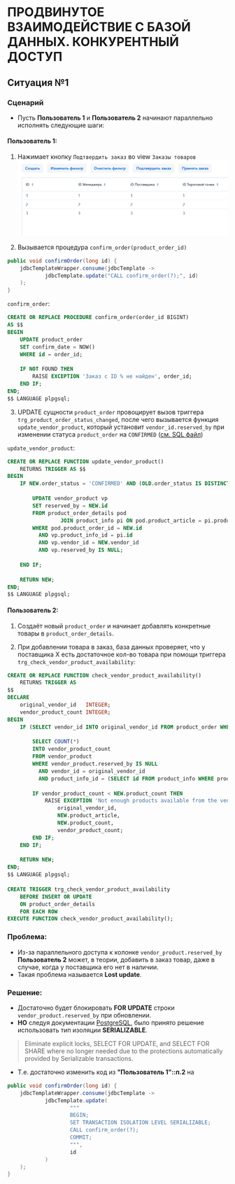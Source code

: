 # ПРОДВИНУТОЕ ВЗАИМОДЕЙСТВИЕ С БАЗОЙ ДАННЫХ. КОНКУРЕНТНЫЙ ДОСТУП

## Ситуация №1

### Сценарий

- Пусть **Пользователь 1** и **Пользователь 2** начинают параллельно исполнять следующие шаги:

#### Пользователь 1:

1. Нажимает кнопку `Подтвердить заказ` во view `Заказы товаров`
![Кнопка "подтвердить заказ"](confirm_order_button_screen.png)

2. Вызывается процедура `confirm_order(product_order_id)`
```java
public void confirmOrder(long id) {
    jdbcTemplateWrapper.consume(jdbcTemplate -> 
            jdbcTemplate.update("CALL confirm_order(?);", id)
    );
}
```

`confirm_order`:
```sql
CREATE OR REPLACE PROCEDURE confirm_order(order_id BIGINT)
AS $$
BEGIN
    UPDATE product_order
    SET confirm_date = NOW()
    WHERE id = order_id;

    IF NOT FOUND THEN
        RAISE EXCEPTION 'Заказ с ID % не найден', order_id;
    END IF;
END;
$$ LANGUAGE plpgsql;
```

3. UPDATE сущности `product_order` провоцирует вызов триггера `trg_product_order_status_changed`, после чего вызывается функция
`update_vendor_product`, который установит `vendor_id.reserved_by` при изменении статуса `product_order` на `CONFIRMED` ([см. SQL файл](../../database/scripts/migrations/V0004__constraints_and_triggers.sql))

`update_vendor_product`:
```sql
CREATE OR REPLACE FUNCTION update_vendor_product()
    RETURNS TRIGGER AS $$
BEGIN
    IF NEW.order_status = 'CONFIRMED' AND (OLD.order_status IS DISTINCT FROM NEW.order_status) THEN

        UPDATE vendor_product vp
        SET reserved_by = NEW.id
        FROM product_order_details pod
                 JOIN product_info pi ON pod.product_article = pi.product_article
        WHERE pod.product_order_id = NEW.id
          AND vp.product_info_id = pi.id
          AND vp.vendor_id = NEW.vendor_id
          AND vp.reserved_by IS NULL;

    END IF;

    RETURN NEW;
END;
$$ LANGUAGE plpgsql;
```

#### Пользователь 2:

1. Создаёт новый `product_order` и начинает добавлять конкретные товары в `product_order_details`.

2. При добавлении товара в заказ, база данных проверяет, что у поставщика X есть достаточное кол-во товара при помощи триггера `trg_check_vendor_product_availability`:

```sql
CREATE OR REPLACE FUNCTION check_vendor_product_availability()
    RETURNS TRIGGER AS
$$
DECLARE
    original_vendor_id   INTEGER;
    vendor_product_count INTEGER;
BEGIN
    IF (SELECT vendor_id INTO original_vendor_id FROM product_order WHERE id = NEW.product_order_id) IS NOT NULL THEN

        SELECT COUNT(*)
        INTO vendor_product_count
        FROM vendor_product
        WHERE vendor_product.reserved_by IS NULL
          AND vendor_id = original_vendor_id
          AND product_info_id = (SELECT id FROM product_info WHERE product_article = NEW.product_article);

        IF vendor_product_count < NEW.product_count THEN
            RAISE EXCEPTION 'Not enough products available from the vendor (Vendor ID: %, Product Article: %, Required: %, Available: %)',
                original_vendor_id,
                NEW.product_article,
                NEW.product_count,
                vendor_product_count;
        END IF;
    END IF;

    RETURN NEW;
END;
$$ LANGUAGE plpgsql;

CREATE TRIGGER trg_check_vendor_product_availability
    BEFORE INSERT OR UPDATE
    ON product_order_details
    FOR EACH ROW
EXECUTE FUNCTION check_vendor_product_availability();
```

### Проблема:

- Из-за параллельного доступа к колонке `vendor_product.reserved_by` **Пользователь 2** может, в теории, добавить в 
заказ товар, даже в случае, когда у поставщика его нет в наличии.
- Такая проблема называется **Lost update**.

### Решение:

- Достаточно будет блокировать **FOR UPDATE** строки `vendor_product.reserved_by` при обновлении.
- **НО** следуя документации [PostgreSQL](https://www.postgresql.org/docs/current/transaction-iso.html#XACT-SERIALIZABLE), было принято решение использовать тип изоляции **SERIALIZABLE**.
> Eliminate explicit locks, SELECT FOR UPDATE, and SELECT FOR SHARE where no longer needed due to the protections automatically provided by Serializable transactions.

- Т.е. достаточно изменить код из **"Пользователь 1"::п.2** на
```java
public void confirmOrder(long id) {
    jdbcTemplateWrapper.consume(jdbcTemplate ->
            jdbcTemplate.update(
                    """
                    BEGIN;
                    SET TRANSACTION ISOLATION LEVEL SERIALIZABLE;
                    CALL confirm_order(?);
                    COMMIT;
                    """,
                    id
            )
    );
}
```
